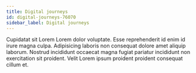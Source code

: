 ```yaml
---
title: Digital journeys
id: digital-journeys-76070
sidebar_label: Digital journeys
---
```


Cupidatat sit Lorem Lorem dolor voluptate. Esse reprehenderit id enim id irure magna culpa. Adipisicing laboris non consequat dolore amet aliquip laborum. Nostrud incididunt occaecat magna fugiat pariatur incididunt non exercitation sit proident. Velit Lorem ipsum proident proident consequat cillum et.

